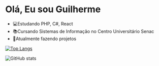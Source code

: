 <h1>Olá, Eu sou Guilherme</h1>

- 💻Estudando PHP, C#, React
- 📚Cursando Sistemas de Informação no Centro Universitário Senac
- 📁Atualmente fazendo projetos

[![Top Langs](https://github-readme-stats.vercel.app/api/top-langs/?username=GuilhermeSilva3176&layout=donut&theme=dracula)](https://github.com/GuilhermeSilva3176/github-readme-stats)

![GitHub stats](https://github-readme-stats.vercel.app/api?username=GuilhermeSilva3176&show_icons=true&theme=dracula)
